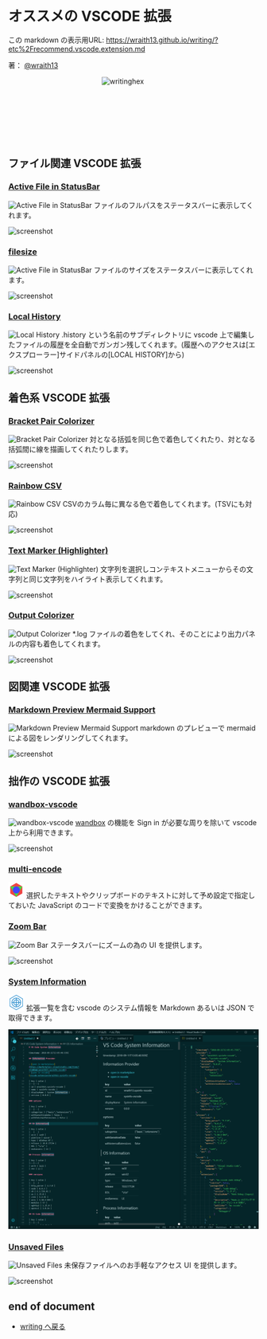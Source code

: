 # オススメの VSCODE 拡張

<!--[NOWRITING]-->
<link rel="canonical" href="https://wraith13.github.io/writing/?etc%2Frecommend.vscode.extension.md" />
この markdown の表示用URL: <a rel="canonical" href="https://wraith13.github.io/writing/?etc%2Frecommend.vscode.extension.md">https://wraith13.github.io/writing/?etc%2Frecommend.vscode.extension.md</a>
<!--[/NOWRITING]-->

著： [@wraith13](../wraith13.md)

<!--[REVEAL-THEME] BLACK -->
<!--[REVEAL-TRANSITION] CONCAVE -->
<!--[REMARK-CONFIG]
{
    "ratio": "16:9"
}
-->
<!--[REMARK]-->
<!--[WRTING-CONFING]
{
    "theme":
    [
        "@theme/chocolate.css",
        "@animation/fade.css"
    ]
}
-->
<!--[/REMARK]-->

<img alt="writinghex" src="@writinghex.128.png" style="display:block;width:128px;height:128px;margin-left:auto;margin-right:auto;border-style:none;background:none;box-shadow:none;">

<!--[WRITING/]<span style="display:block;margin-left:auto;margin-right:auto;font-size:0.7em;width:450px;text-align:center;white-space:pre;">[markdown](?markdown) | [remark](?remark) | [reveal](?reveal)</span>-->

<!--[NOWRITING/]## コード関連 VSCODE 拡張-->

<!--[NOWRITING/]
こちらの拡張は vscode 本体に同様の機能が組み込まれた為、公開が中止されました。
### [Code Outline](https://marketplace.visualstudio.com/items?itemName=patrys.vscode-code-outline)

<img alt="Code Outline" src="https://patrys.gallerycdn.vsassets.io/extensions/patrys/vscode-code-outline/0.2.1/1526483150893/Microsoft.VisualStudio.Services.Icons.Default" style="width:32px;height:32px;border-style:none;background:none;box-shadow:none;"> コードのアウトラインをサイドパネルに表示してくれます。

<blockquote class="twitter-tweet" data-lang="ja"><p lang="ja" dir="ltr">お！ vscode さん、拡張でこれができるようになってたんか！ <a href="https://t.co/If0wabvJHS">pic.twitter.com/If0wabvJHS</a></p>&mdash; 👻 道化師 (@wraith13) <a href="https://twitter.com/wraith13/status/1001347414572154880?ref_src=twsrc%5Etfw">2018年5月29日</a></blockquote>
-->

<!--[NOWRITING/]
こちらの拡張は vscode 本体に同様の機能が組み込まれました。
### [Scope Bar](https://marketplace.visualstudio.com/items?itemName=amos402.scope-bar)

<img alt="Scope Bar" src="https://raw.githubusercontent.com/amos402/vscode-scope-bar/master/images/icon.png" style="width:32px;height:32px;border-style:none;background:none;box-shadow:none;"> コード上のスコープをステータスバーに表示してくれます。加えて、スコープベースのジャンプ機能を提供してくれます。

![screenshot](https://raw.githubusercontent.com/amos402/vscode-scope-bar/master/images/feature-1.jpg)
-->

## ファイル関連 VSCODE 拡張

### [Active File in StatusBar](https://marketplace.visualstudio.com/items?itemName=RoscoP.ActiveFileInStatusBar)

<img alt="Active File in StatusBar" src="https://raw.githubusercontent.com/RoscoP/ActiveFileInStatusBar/master/media/icon.png" style="width:32px;height:32px;border-style:none;background:none;box-shadow:none;"> ファイルのフルパスをステータスバーに表示してくれます。

![screenshot](https://raw.githubusercontent.com/RoscoP/ActiveFileInStatusBar/master/media/ActiveFileInStatusBar.gif)

### [filesize](https://marketplace.visualstudio.com/items?itemName=mkxml.vscode-filesize)

<img alt="Active File in StatusBar" src="https://raw.githubusercontent.com/mkxml/vscode-filesize/master/icon.png" style="width:32px;height:32px;border-style:none;background:none;box-shadow:none;"> ファイルのサイズをステータスバーに表示してくれます。

![screenshot](https://camo.githubusercontent.com/77266295520c09b0860e7f504d4e532253251922/68747470733a2f2f636c6475702e636f6d2f5f5935324f2d55666b4b2e6a7067)

### [Local History](https://marketplace.visualstudio.com/items?itemName=xyz.local-history)

<img alt="Local History" src="https://raw.githubusercontent.com/zabel-xyz/local-history/master/images/local-history.png" style="width:32px;height:32px;border-style:none;background:none;box-shadow:none;"> .history という名前のサブディレクトリに vscode 上で編集したファイルの履歴を全自動でガンガン残してくれます。(履歴へのアクセスは[エクスプローラー]サイドパネルの[LOCAL HISTORY]から)

![screenshot](https://raw.githubusercontent.com/zabel-xyz/local-history/master/images/Tree.png)

## 着色系 VSCODE 拡張

### [Bracket Pair Colorizer](https://marketplace.visualstudio.com/items?itemName=CoenraadS.bracket-pair-colorizer)

<img alt="Bracket Pair Colorizer" src="https://raw.githubusercontent.com/CoenraadS/BracketPair/master/images/icon.png" style="width:32px;height:32px;border-style:none;background:none;box-shadow:none;"> 対となる括弧を同じ色で着色してくれたり、対となる括弧間に線を描画してくれたりします。

![screenshot](https://raw.githubusercontent.com/CoenraadS/BracketPair/master/images/example.png)

### [Rainbow CSV](https://marketplace.visualstudio.com/items?itemName=mechatroner.rainbow-csv)

<img alt="Rainbow CSV" src="https://raw.githubusercontent.com/mechatroner/vscode_rainbow_csv/master/rainbow_csv_logo.png" style="width:32px;height:32px;border-style:none;background:none;box-shadow:none;"> CSVのカラム毎に異なる色で着色してくれます。(TSVにも対応)

![screenshot](https://camo.githubusercontent.com/8bb57314d174a3471dcadbedb9c16dd4a30b0f1a/68747470733a2f2f692e696d6775722e636f6d2f5052464b56494e2e706e67)

### [Text Marker (Highlighter)](https://marketplace.visualstudio.com/items?itemName=ryu1kn.text-marker)

<img alt="Text Marker (Highlighter)" src="https://raw.githubusercontent.com/ryu1kn/vscode-text-marker/master/images/text-marker.png" style="width:32px;height:32px;border-style:none;background:none;box-shadow:none;"> 文字列を選択しコンテキストメニューからその文字列と同じ文字列をハイライト表示してくれます。

![screenshot](https://raw.githubusercontent.com/ryu1kn/vscode-text-marker/master/images/animations/public.gif)

### [Output Colorizer](https://marketplace.visualstudio.com/items?itemName=IBM.output-colorizer)

<img alt="Output Colorizer" src="https://raw.githubusercontent.com/IBM-Cloud/vscode-log-output-colorizer/master/github-assets/icon.png" style="width:32px;height:32px;border-style:none;background:none;box-shadow:none;"> *.log ファイルの着色をしてくれ、そのことにより出力パネルの内容も着色してくれます。

![screenshot](https://raw.githubusercontent.com/IBM-Bluemix/vscode-log-output-colorizer/master/github-assets/screenshot-1.jpg)

## 図関連 VSCODE 拡張

### [Markdown Preview Mermaid Support](https://marketplace.visualstudio.com/items?itemName=bierner.markdown-mermaid)

<img alt="Markdown Preview Mermaid Support" src="https://raw.githubusercontent.com/mjbvz/vscode-markdown-mermaid/master/resources/logo.png" style="width:32px;height:32px;border-style:none;background:none;box-shadow:none;"> markdown のプレビューで mermaid による図をレンダリングしてくれます。

![screenshot](https://github.com/mjbvz/vscode-markdown-mermaid/raw/master/docs/example.png)

## 拙作の VSCODE 拡張

### [wandbox-vscode](https://marketplace.visualstudio.com/items?itemName=wraith13.wandbox-vscode)

<img alt="wandbox-vscode" src="https://raw.githubusercontent.com/wraith13/wandbox-vscode/master/images/wandhex.128.png" style="width:32px;height:32px;border-style:none;background:none;box-shadow:none;"> [wandbox](https://wandbox.org/) の機能を Sign in が必要な周りを除いて vscode 上から利用できます。

![screenshot](https://wraith13.github.io/wandbox-vscode/screenshots/languages.png)

### [multi-encode](https://marketplace.visualstudio.com/items?itemName=wraith13.multi-encode)

<img alt="multi-encode" src="https://raw.githubusercontent.com/wraith13/multi-encode/master/images/multi-encode.128.png" style="width:32px;height:32px;border-style:none;background:none;box-shadow:none;"> 選択したテキストやクリップボードのテキストに対して予め設定で指定しておいた JavaScript のコードで変換をかけることができます。

### [Zoom Bar](https://marketplace.visualstudio.com/items?itemName=wraith13.zoombar-vscode)

<img alt="Zoom Bar" src="https://raw.githubusercontent.com/wraith13/zoombar-vscode/master/images/zoomhex.128.png" style="width:32px;height:32px;border-style:none;background:none;box-shadow:none;"> ステータスバーにズームの為の UI を提供します。

![screenshot](https://raw.githubusercontent.com/wraith13/zoombar-vscode/master/images/how-to-use.png)

### [System Information](https://marketplace.visualstudio.com/items?itemName=wraith13.sysinfo-vscode)

<img alt="System Information" src="https://raw.githubusercontent.com/wraith13/sysinfo-vscode/master/images/infohex.128.png" style="width:32px;height:32px;border-style:none;background:none;box-shadow:none;"> 拡張一覧を含む vscode のシステム情報を Markdown あるいは JSON で取得できます。

![screenshot](https://raw.githubusercontent.com/wraith13/sysinfo-vscode/master/images/screenshot.png)

### [Unsaved Files](https://marketplace.visualstudio.com/items?itemName=wraith13.unsaved-files-vscode)

<img alt="Unsaved Files" src="https://raw.githubusercontent.com/wraith13/unsaved-files-vscode/master/images/unsavedhex.128.png" style="width:32px;height:32px;border-style:none;background:none;box-shadow:none;"> 未保存ファイルへのお手軽なアクセス UI を提供します。

![screenshot](https://raw.githubusercontent.com/wraith13/unsaved-files-vscode/master/images/screenshot.png)

## end of document

- [writing へ戻る](../index.md)
